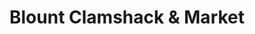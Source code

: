 ---
title: "Blount Clamshack & Market"
url: /warren/blount-clamshack-und-market/
shop: Supermarkt
---